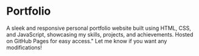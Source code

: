 # Portfolio
A sleek and responsive personal portfolio website built using HTML, CSS, and JavaScript, showcasing my skills, projects, and achievements. Hosted on GitHub Pages for easy access."  Let me know if you want any modifications!
